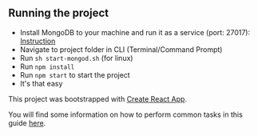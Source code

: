 ## Running the project
- Install MongoDB to your machine and run it as a service (port: 27017): [Instruction](https://docs.mongodb.com/manual/tutorial/install-mongodb-on-os-x)
- Navigate to project folder in CLI (Terminal/Command Prompt)
- Run `sh start-mongod.sh` (for linux)
- Run `npm install`
- Run `npm start` to start the project
- It's that easy

This project was bootstrapped with [Create React App](https://github.com/facebookincubator/create-react-app).

You will find some information on how to perform common tasks in this guide [here](https://github.com/facebookincubator/create-react-app/blob/master/packages/react-scripts/template/README.md).
